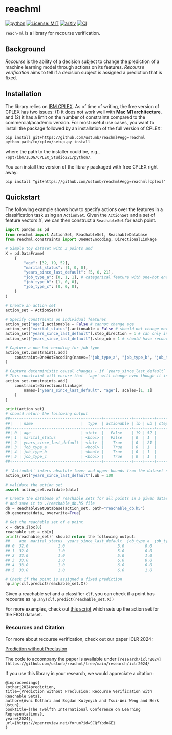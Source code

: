 # reachml

[![python](https://img.shields.io/badge/Python-3.10-3776AB.svg?style=flat&logo=python&logoColor=white)](https://www.python.org)
[![License: MIT](https://img.shields.io/badge/License-MIT-yellow.svg)](https://opensource.org/licenses/MIT)
[![arXiv](https://img.shields.io/badge/arXiv-2308.12820-b31b1b.svg)](https://arxiv.org/abs/2308.12820)
[![CI](https://github.com/ustunb/reachml/actions/workflows/ci.yml/badge.svg?branch=main)](https://github.com/ustunb/reachml/actions/workflows/ci.yml)

`reach-ml` is a library for recourse verification. 

## Background

*Recourse* is the ability of a decision subject to change the prediction of a machine learning model through actions on its features. *Recourse verification* aims to tell if a decision subject is assigned a prediction that is fixed.  

## Installation

The library relies on [IBM CPLEX](https://www.ibm.com/products/ilog-cplex-optimization-studio). As
of time of writing, the free version of CPLEX has two issues: (1) it does not work well with **Mac
M1 architecture**, and (2) it has a limit on the number of constraints compared to the
commercial/academic version. For most useful use cases, you want to install the package followed by
an installation of the full version of CPLEX:
```
pip install git+https://github.com/ustunb/reachml#egg=reachml
python path/to/cplex/setup.py install
```
where the path to the installer could be, e.g., `/opt/ibm/ILOG/CPLEX_Studio221/python/`.

You can install the version of the library packaged with free CPLEX right away:
```
pip install "git+https://github.com/ustunb/reachml#egg=reachml[cplex]"
```

## Quickstart

The following example shows how to specify actions over the features in a classification task using an `ActionSet`. Given the `ActionSet` and a set of feature vectors $X$, we can then construct a `ReachableSet` for each point.

```python
import pandas as pd
from reachml import ActionSet, ReachableSet, ReachableDatabase
from reachml.constraints import OneHotEncoding, DirectionalLinkage

# Simple toy dataset with 3 points and 
X = pd.DataFrame(
    {
        "age": [32, 19, 52],
        "marital_status": [1, 0, 0],
        "years_since_last_default": [5, 0, 21],
        "job_type_a": [0, 1, 1], # categorical feature with one-hot encoding
        "job_type_b": [1, 0, 0],
        "job_type_c": [0, 0, 0],
    }
)

# Create an action set
action_set = ActionSet(X)

# Specify constraints on individual features
action_set["age"].actionable = False # cannot change age
action_set["marital_status"].actionable = False # should not change marital status
action_set["years_since_last_default"].step_direction = 1 # can only increase
action_set["years_since_last_default"].step_ub = 1 # should have recourse within 1 year

# Capture a one hot-encoding for job-type
action_set.constraints.add(
    constraint=OneHotEncoding(names=["job_type_a", "job_type_b", "job_type_c"])
)

# Capture deterministic causal changes - if `years_since_last_default` increases, `age` must increase
# This constraint will ensure that  `age` will change even though it is not actionable
action_set.constraints.add(
    constraint=DirectionalLinkage(
        names=["years_since_last_default", "age"], scales=[1, 1]
    )
)

print(action_set)
# should return the following output
##+---+--------------------------+--------+------------+----+----+----------------+---------+---------+
##|   | name                     |  type  | actionable | lb | ub | step_direction | step_ub | step_lb |
##+---+--------------------------+--------+------------+----+----+----------------+---------+---------+
##| 0 | age                      | <int>  |   False    | 19 | 52 |              0 |         |         |
##| 1 | marital_status           | <bool> |   False    | 0  | 1  |              0 |         |         |
##| 2 | years_since_last_default | <int>  |    True    | 0  | 21 |              1 |       1 |         |
##| 3 | job_type_a               | <bool> |    True    | 0  | 1  |              0 |         |         |
##| 4 | job_type_b               | <bool> |    True    | 0  | 1  |              0 |         |         |
##| 5 | job_type_c               | <bool> |    True    | 0  | 1  |              0 |         |         |
##+---+--------------------------+--------+------------+----+----+----------------+---------+---------+

# `ActionSet` infers absolute lower and upper bounds from the dataset so you will have to correct these manually
action_set["years_since_last_default"].ub = 100

# validate the action set
assert action_set.validate(data)

# Create the database of reachable sets for all points in a given dataset,
# and save it to ./reachable_db.h5 file
db = ReachableSetDatabase(action_set, path="reachable_db.h5")
db.generate(data, overwrite=True)

# Get the reachable set of a point
x = data.iloc[0]
reachable_set = db[x]
print(reachable_set)` should return the following output:
##    age  marital_status  years_since_last_default  job_type_a  job_type_b  job_type_c
## 0  32.0             1.0                       5.0         0.0         1.0         0.0
## 1  32.0             1.0                       5.0         0.0         0.0         1.0
## 2  32.0             1.0                       5.0         1.0         0.0         0.0
## 3  33.0             1.0                       6.0         0.0         0.0         1.0
## 4  33.0             1.0                       6.0         0.0         1.0         0.0
## 5  33.0             1.0                       6.0         1.0         0.0         0.0

# Check if the point is assigned a fixed prediction
np.any(clf.predict(reachable_set.X))
```
Given a reachable set and a classifier `clf`, you can check if a point has recourse as `np.any(clf.predict(reachable_set.X))`

For more examples, check out [this
script](https://github.com/ustunb/reachml/blob/main/research/iclr2024/scripts/setup_dataset_actionset_fico.py) which sets up the action set for the FICO dataset.

### Resources and Citation

For more about recourse verification, check out our paper ICLR 2024:

[Prediction without Preclusion](https://openreview.net/forum?id=SCQfYpdoGE)

The code to accompany the paper is available under `[research/iclr2024](https://github.com/ustunb/reachml/tree/main/research/iclr2024/`


If you use this library in your research, we would appreciate a citation:
```
@inproceedings{
kothari2024prediction,
title={Prediction without Preclusion: Recourse Verification with Reachable Sets},
author={Avni Kothari and Bogdan Kulynych and Tsui-Wei Weng and Berk Ustun},
booktitle={The Twelfth International Conference on Learning Representations},
year={2024},
url={https://openreview.net/forum?id=SCQfYpdoGE}
}
```

